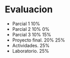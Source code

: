 # Evaluacion 


- Parcial 1           10%
- Parcial 2           10%  0%
- Parcial 3           10%  15%
- Proyecto final.     20%  25%
- Actividades.        25%
- Laboratorio.        25%
